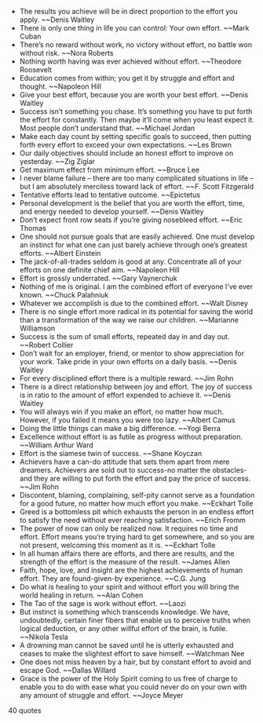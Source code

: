  - The results you achieve will be in direct proportion to the effort you apply. ~~Denis Waitley
 - There is only one thing in life you can control: Your own effort. ~~Mark Cuban
 - There’s no reward without work, no victory without effort, no battle won without risk. ~~Nora Roberts
 - Nothing worth having was ever achieved without effort. ~~Theodore Roosevelt
 - Education comes from within; you get it by struggle and effort and thought. ~~Napoleon Hill
 - Give your best effort, because you are worth your best effort. ~~Denis Waitley
 - Success isn’t something you chase. It’s something you have to put forth the effort for constantly. Then maybe it’ll come when you least expect it. Most people don’t understand that. ~~Michael Jordan
 - Make each day count by setting specific goals to succeed, then putting forth every effort to exceed your own expectations. ~~Les Brown
 - Our daily objectives should include an honest effort to improve on yesterday. ~~Zig Ziglar
 - Get maximum effect from minimum effort. ~~Bruce Lee
 - I never blame failure – there are too many complicated situations in life – but I am absolutely merciless toward lack of effort. ~~F. Scott Fitzgerald
 - Tentative efforts lead to tentative outcome. ~~Epictetus
 - Personal development is the belief that you are worth the effort, time, and energy needed to develop yourself. ~~Denis Waitley
 - Don’t expect front row seats if you’re giving nosebleed effort. ~~Eric Thomas
 - One should not pursue goals that are easily achieved. One must develop an instinct for what one can just barely achieve through one’s greatest efforts. ~~Albert Einstein
 - The jack-of-all-trades seldom is good at any. Concentrate all of your efforts on one definite chief aim. ~~Napoleon Hill
 - Effort is grossly underrated. ~~Gary Vaynerchuk
 - Nothing of me is original. I am the combined effort of everyone I’ve ever known. ~~Chuck Palahniuk
 - Whatever we accomplish is due to the combined effort. ~~Walt Disney
 - There is no single effort more radical in its potential for saving the world than a transformation of the way we raise our children. ~~Marianne Williamson
 - Success is the sum of small efforts, repeated day in and day out. ~~Robert Collier
 - Don’t wait for an employer, friend, or mentor to show appreciation for your work. Take pride in your own efforts on a daily basis. ~~Denis Waitley
 - For every disciplined effort there is a multiple reward. ~~Jim Rohn
 - There is a direct relationship between joy and effort. The joy of success is in ratio to the amount of effort expended to achieve it. ~~Denis Waitley
 - You will always win if you make an effort, no matter how much. However, if you failed it means you were too lazy. ~~Albert Camus
 - Doing the little things can make a big difference. ~~Yogi Berra
 - Excellence without effort is as futile as progress without preparation. ~~William Arthur Ward
 - Effort is the siamese twin of success. ~~Shane Koyczan
 - Achievers have a can-do attitude that sets them apart from mere dreamers. Achievers are sold out to success-no matter the obstacles-and they are willing to put forth the effort and pay the price of success. ~~Jim Rohn
 - Discontent, blaming, complaining, self-pity cannot serve as a foundation for a good future, no matter how much effort you make. ~~Eckhart Tolle
 - Greed is a bottomless pit which exhausts the person in an endless effort to satisfy the need without ever reaching satisfaction. ~~Erich Fromm
 - The power of now can only be realized now. It requires no time and effort. Effort means you’re trying hard to get somewhere, and so you are not present, welcoming this moment as it is. ~~Eckhart Tolle
 - In all human affairs there are efforts, and there are results, and the strength of the effort is the measure of the result. ~~James Allen
 - Faith, hope, love, and insight are the highest achievements of human effort. They are found-given-by experience. ~~C.G. Jung
 - Do what is healing to your spirit and without effort you will bring the world healing in return. ~~Alan Cohen
 - The Tao of the sage is work without effort. ~~Laozi
 - But instinct is something which transcends knowledge. We have, undoubtedly, certain finer fibers that enable us to perceive truths when logical deduction, or any other willful effort of the brain, is futile. ~~Nikola Tesla
 - A drowning man cannot be saved until he is utterly exhausted and ceases to make the slightest effort to save himself. ~~Watchman Nee
 - One does not miss heaven by a hair, but by constant effort to avoid and escape God. ~~Dallas Willard
 - Grace is the power of the Holy Spirit coming to us free of charge to enable you to do with ease what you could never do on your own with any amount of struggle and effort. ~~Joyce Meyer

40 quotes